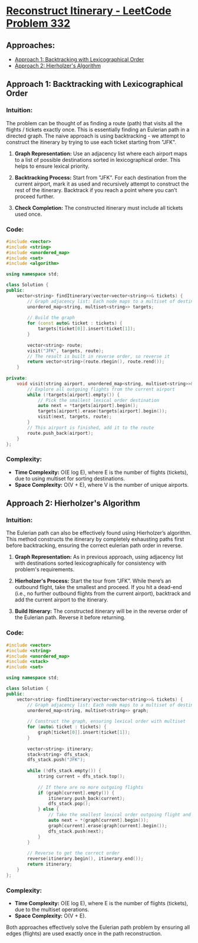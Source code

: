 # [Reconstruct Itinerary - LeetCode Problem 332](https://leetcode.com/problems/reconstruct-itinerary/)

## Approaches:
- [Approach 1: Backtracking with Lexicographical Order](#approach-1-backtracking-with-lexicographical-order)
- [Approach 2: Hierholzer's Algorithm](#approach-2-hierholzers-algorithm)

## Approach 1: Backtracking with Lexicographical Order

### Intuition:
The problem can be thought of as finding a route (path) that visits all the flights / tickets exactly once. This is essentially finding an Eulerian path in a directed graph. The naive approach is using backtracking - we attempt to construct the itinerary by trying to use each ticket starting from "JFK". 

1. **Graph Representation:** Use an adjacency list where each airport maps to a list of possible destinations sorted in lexicographical order. This helps to ensure lexical priority.
  
2. **Backtracking Process:** Start from "JFK". For each destination from the current airport, mark it as used and recursively attempt to construct the rest of the itinerary. Backtrack if you reach a point where you can’t proceed further.

3. **Check Completion:** The constructed itinerary must include all tickets used once.

### Code:

```cpp
#include <vector>
#include <string>
#include <unordered_map>
#include <set>
#include <algorithm>

using namespace std;

class Solution {
public:
    vector<string> findItinerary(vector<vector<string>>& tickets) {
        // Graph adjacency list: Each node maps to a multiset of destinations
        unordered_map<string, multiset<string>> targets;
        
        // Build the graph
        for (const auto& ticket : tickets) {
            targets[ticket[0]].insert(ticket[1]);
        }
        
        vector<string> route;
        visit("JFK", targets, route);
        // The result is built in reverse order, so reverse it
        return vector<string>(route.rbegin(), route.rend());
    }
    
private:
    void visit(string airport, unordered_map<string, multiset<string>>& targets, vector<string>& route) {
        // Explore all outgoing flights from the current airport
        while (!targets[airport].empty()) {
            // Pick the smallest lexical order destination
            auto next = *targets[airport].begin();
            targets[airport].erase(targets[airport].begin());
            visit(next, targets, route);
        }
        // This airport is finished, add it to the route
        route.push_back(airport);
    }
};
```

### Complexity:
- **Time Complexity:** O(E log E), where E is the number of flights (tickets), due to using multiset for sorting destinations.
- **Space Complexity:** O(V + E), where V is the number of unique airports.

## Approach 2: Hierholzer's Algorithm

### Intuition:
The Eulerian path can also be effectively found using Hierholzer’s algorithm. This method constructs the itinerary by completely exhausting paths first before backtracking, ensuring the correct eulerian path order in reverse.

1. **Graph Representation:** As in previous approach, using adjacency list with destinations sorted lexicographically for consistency with problem's requirements.

2. **Hierholzer's Process:** Start the tour from “JFK”. While there’s an outbound flight, take the smallest and proceed. If you hit a dead-end (i.e., no further outbound flights from the current airport), backtrack and add the current airport to the itinerary.

3. **Build Itinerary:** The constructed itinerary will be in the reverse order of the Eulerian path. Reverse it before returning.

### Code:

```cpp
#include <vector>
#include <string>
#include <unordered_map>
#include <stack>
#include <set>

using namespace std;

class Solution {
public:
    vector<string> findItinerary(vector<vector<string>>& tickets) {
        // Graph adjacency list: Each node maps to a multiset of destinations
        unordered_map<string, multiset<string>> graph;
        
        // Construct the graph, ensuring lexical order with multiset
        for (auto& ticket : tickets) {
            graph[ticket[0]].insert(ticket[1]);
        }
        
        vector<string> itinerary;
        stack<string> dfs_stack;
        dfs_stack.push("JFK");
        
        while (!dfs_stack.empty()) {
            string current = dfs_stack.top();
            
            // If there are no more outgoing flights
            if (graph[current].empty()) {
                itinerary.push_back(current);
                dfs_stack.pop();
            } else {
                // Take the smallest lexical order outgoing flight and push it
                auto next = *(graph[current].begin());
                graph[current].erase(graph[current].begin());
                dfs_stack.push(next);
            }
        }
        
        // Reverse to get the correct order
        reverse(itinerary.begin(), itinerary.end());
        return itinerary;
    }
};
```

### Complexity:
- **Time Complexity:** O(E log E), where E is the number of flights (tickets), due to the multiset operations.
- **Space Complexity:** O(V + E). 

Both approaches effectively solve the Eulerian path problem by ensuring all edges (flights) are used exactly once in the path reconstruction.

